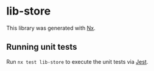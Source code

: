 # lib-store

This library was generated with [Nx](https://nx.dev).

## Running unit tests

Run `nx test lib-store` to execute the unit tests via [Jest](https://jestjs.io).
